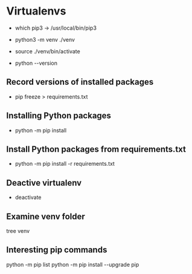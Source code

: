 # Virtualenvs

- which pip3 -> /usr/local/bin/pip3

- python3 -m venv ./venv

- source ./venv/bin/activate

- python --version

## Record versions of installed packages

- pip freeze > requirements.txt

## Installing Python packages

- python -m pip install <package-name>

## Install Python packages from requirements.txt

- python -m pip install -r requirements.txt

## Deactive virtualenv

- deactivate

## Examine venv folder

tree venv

## Interesting pip commands

python -m pip list
python -m pip install --upgrade pip

